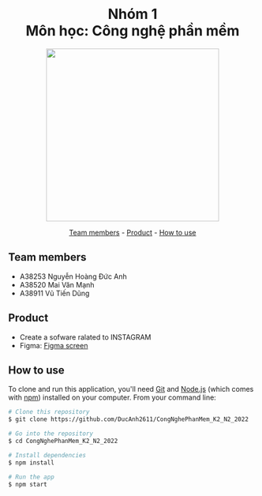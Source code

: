 
<h1 align="center">
  <br>
  <br>
  Nhóm 1
  <br>
  Môn học: Công nghệ phần mềm
  <br>
</h1>

<p align="center"></p>

<p align="center">
	<img src="https://upload.wikimedia.org/wikipedia/commons/thumb/e/e7/Instagram_logo_2016.svg/2048px-Instagram_logo_2016.svg.png" width = "350px" height = "auto">
</p>

<p align="center">
	<a href="#team-members">Team members</a> -
	<a href="#product">Product</a> -
	<a href="#how-to-use">How to use</a>
</p>

## Team members
* A38253 Nguyễn Hoàng Đức Anh
* A38520 Mai Văn Mạnh
* A38911 Vũ Tiến Dũng

## Product
* Create a sofware ralated to INSTAGRAM
* Figma: <a href="https://www.figma.com/file/Mwj5K4MhZSelFxlovuHdaB/Tuan_1_CongNghePhanMem?node-id=0%3A1&t=9h2brY1h5a8HcHVK-1">Figma screen</a>
## How to use
To clone and run this application, you'll need [Git](https://git-scm.com) and [Node.js](https://nodejs.org/en/download/) (which comes with [npm](http://npmjs.com)) installed on your computer. From your command line:

```bash
# Clone this repository
$ git clone https://github.com/DucAnh2611/CongNghePhanMem_K2_N2_2022

# Go into the repository
$ cd CongNghePhanMem_K2_N2_2022

# Install dependencies
$ npm install

# Run the app
$ npm start
```
